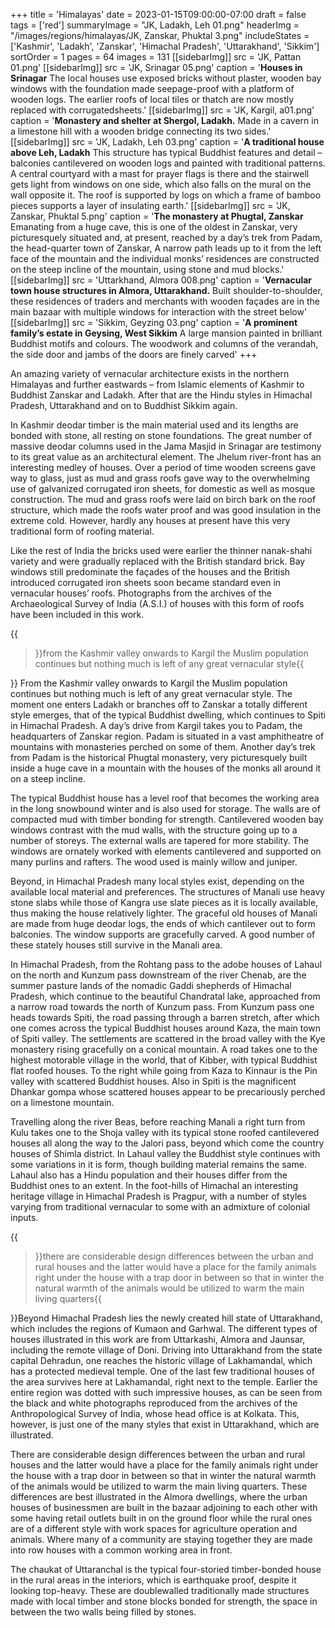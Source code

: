 +++
title = 'Himalayas'
date = 2023-01-15T09:00:00-07:00
draft = false
tags = ['red']
summaryImage = "JK, Ladakh, Leh 01.png"
headerImg = "/images/regions/himalayas/JK, Zanskar, Phuktal 3.png"
includeStates = ['Kashmir', 'Ladakh', 'Zanskar', 'Himachal Pradesh', 'Uttarakhand', 'Sikkim']
sortOrder = 1
pages = 64
images = 131
[[sidebarImg]]
src = 'JK, Pattan 01.png'
[[sidebarImg]]
src = 'JK, Srinagar 05.png'
caption = '**Houses in Srinagar** The local houses use exposed bricks without plaster, wooden bay windows with the foundation made seepage-proof with a platform of wooden logs. The earlier roofs of local tiles or thatch are now mostly replaced with corrugatedsheets.'
[[sidebarImg]]
src = 'JK, Kargil, a01.png'
caption = '**Monastery and shelter at Shergol, Ladakh.** Made in a cavern in a limestone hill with a wooden bridge connecting its two sides.'
[[sidebarImg]]
src = 'JK, Ladakh, Leh 03.png'
caption = '**A traditional house above Leh, Ladakh** This structure has typical Buddhist features and detail – balconies cantilevered on wooden logs and painted with traditional patterns. A central courtyard with a mast for prayer flags is there and the stairwell gets light from windows on one side, which also falls on the mural on the wall opposite it. The roof is supported by logs on which a frame of bamboo pieces supports a layer of insulating earth.'
[[sidebarImg]]
src = 'JK, Zanskar, Phuktal 5.png'
caption = '**The monastery at Phugtal, Zanskar** Emanating from a huge cave, this is one of the oldest in Zanskar, very picturesquely situated and, at present, reached by a day’s trek from Padam, the head-quarter town of Zanskar, A narrow path leads up to it from the left face of the mountain and the individual monks’ residences are constructed on the steep incline of the mountain, using stone and mud blocks.'
[[sidebarImg]]
src = 'Uttarkhand, Almora 008.png'
caption = '**Vernacular town house structures in Almora, Uttarakhand.** Built shoulder-to-shoulder, these residences of traders and merchants with wooden façades are in the main bazaar with multiple windows for interaction with the street below'
[[sidebarImg]]
src = 'Sikkim, Geyzing 03.png'
caption = '**A prominent family’s estate in Geysing, West Sikkim** A large mansion painted in brilliant Buddhist motifs and colours. The woodwork and columns of the verandah, the side door and jambs of the doors are finely carved'
+++

An amazing variety of vernacular architecture exists in the northern Himalayas and further
eastwards – from Islamic elements of Kashmir to Buddhist Zanskar and Ladakh. After that
are the Hindu styles in Himachal Pradesh, Uttarakhand and on to Buddhist Sikkim again.

In Kashmir deodar timber is the main material used and its lengths are bonded with stone, all
resting on stone foundations. The great number of massive deodar columns used in the Jama
Masjid in Srinagar are testimony to its great value as an architectural element. The Jhelum
river-front has an interesting medley of houses. Over a period of time wooden screens gave
way to glass, just as mud and grass roofs gave way to the overwhelming use of galvanized
corrugated iron sheets, for domestic as well as mosque construction. The mud and grass roofs
were laid on birch bark on the roof structure, which made the roofs water proof and was
good insulation in the extreme cold. However, hardly any houses at present have this very
traditional form of roofing material.

Like the rest of India the bricks used were earlier the thinner nanak-shahi variety and were
gradually replaced with the British standard brick. Bay windows still predominate the façades
of the houses and the British introduced corrugated iron sheets soon became standard even
in vernacular houses’ roofs. Photographs from the archives of the Archaeological Survey of
India (A.S.I.) of houses with this form of roofs have been included in this work.

{{<blockquote position="left">}}from the Kashmir valley onwards to Kargil the Muslim population continues but nothing much is left of any great vernacular style{{</blockquote>}}
From the Kashmir valley onwards to Kargil the Muslim population continues but nothing
much is left of any great vernacular style. The moment one enters Ladakh or branches off
to Zanskar a totally different style emerges, that of the typical Buddhist dwelling, which
continues to Spiti in Himachal Pradesh. A day’s drive from Kargil takes you to Padam, the
headquarters of Zanskar region. Padam is situated in a vast amphitheatre of mountains
with monasteries perched on some of them. Another day’s trek from Padam is the historical
Phugtal monastery, very picturesquely built inside a huge cave in a mountain with the houses
of the monks all around it on a steep incline.

The typical Buddhist house has a level roof that becomes the working area in the long
snowbound winter and is also used for storage. The walls are of compacted mud with timber
bonding for strength. Cantilevered wooden bay windows contrast with the mud walls,
with the structure going up to a number of storeys. The external walls are tapered for more
stability. The windows are ornately worked with elements cantilevered and supported on
many purlins and rafters. The wood used is mainly willow and juniper.

Beyond, in Himachal Pradesh many local styles exist, depending on the available local
material and preferences. The structures of Manali use heavy stone slabs while those of
Kangra use slate pieces as it is locally available, thus making the house relatively lighter. The
graceful old houses of Manali are made from huge deodar logs, the ends of which cantilever
out to form balconies. The window supports are gracefully carved. A good number of these
stately houses still survive in the Manali area.

In Himachal Pradesh, from the Rohtang pass to the adobe houses of Lahaul on the north and
Kunzum pass downstream of the river Chenab, are the summer pasture lands of the nomadic
Gaddi shepherds of Himachal Pradesh, which continue to the beautiful Chandratal lake,
approached from a narrow road towards the north of Kunzum pass. From Kunzum pass one
heads towards Spiti, the road passing through a barren stretch, after which one comes across
the typical Buddhist houses around Kaza, the main town of Spiti valley. The settlements are
scattered in the broad valley with the Kye monastery rising gracefully on a conical mountain.
A road takes one to the highest motorable village in the world, that of Kibber, with typical
Buddhist flat roofed houses. To the right while going from Kaza to Kinnaur is the Pin valley
with scattered Buddhist houses. Also in Spiti is the magnificent Dhankar gompa whose
scattered houses appear to be precariously perched on a limestone mountain.

Travelling along the river Beas, before reaching Manali a right turn from Kulu takes one to
the Shoja valley with its typical stone roofed cantilevered houses all along the way to the
Jalori pass, beyond which come the country houses of Shimla district. In Lahaul valley the
Buddhist style continues with some variations in it is form, though building material remains
the same. Lahaul also has a Hindu population and their houses differ from the Buddhist
ones to an extent. In the foot-hills of Himachal an interesting heritage village in Himachal
Pradesh is Pragpur, with a number of styles varying from traditional vernacular to some with
an admixture of colonial inputs.

{{<blockquote position="right">}}there are considerable design differences between the urban and rural houses and the
latter would have a place for the family animals right under the house with a trap door in
between so that in winter the natural warmth of the animals would be utilized to warm the
main living quarters{{</blockquote>}}Beyond Himachal Pradesh lies the newly created hill state of Uttarakhand, which includes
the regions of Kumaon and Garhwal. The different types of houses illustrated in this work
are from Uttarkashi, Almora and Jaunsar, including the remote village of Doni. Driving
into Uttarakhand from the state capital Dehradun, one reaches the historic village of
Lakhamandal, which has a protected medieval temple. One of the last few traditional
houses of the area survives here at Lakhamandal, right next to the temple. Earlier the
entire region was dotted with such impressive houses, as can be seen from the black and
white photographs reproduced from the archives of the Anthropological Survey of India,
whose head office is at Kolkata. This, however, is just one of the many styles that exist in
Uttarakhand, which are illustrated.

There are considerable design differences between the urban and rural houses and the
latter would have a place for the family animals right under the house with a trap door in
between so that in winter the natural warmth of the animals would be utilized to warm the
main living quarters. These differences are best illustrated in the Almora dwellings, where
the urban houses of businessmen are built in the bazaar adjoining to each other with some
having retail outlets built in on the ground floor while the rural ones are of a different style
with work spaces for agriculture operation and animals. Where many of a community are
staying together they are made into row houses with a common working area in front.

The chaukat of Uttaranchal is the typical four-storied timber-bonded house in the rural areas
in the interiors, which is earthquake proof, despite it looking top-heavy. These are doublewalled
traditionally made structures made with local timber and stone blocks bonded for
strength, the space in between the two walls being filled by stones.
